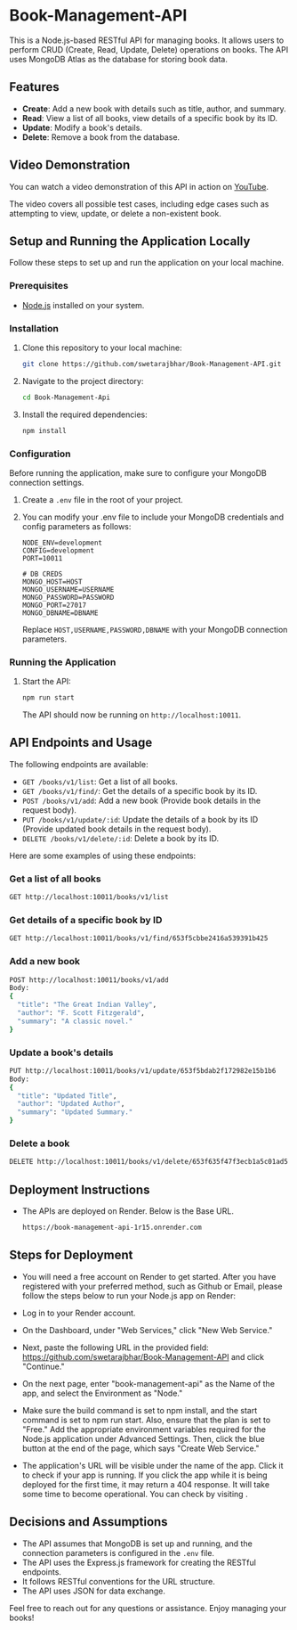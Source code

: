 # Book-Management-API

This is a Node.js-based RESTful API for managing books. It allows users to perform CRUD (Create, Read, Update, Delete) operations on books. The API uses MongoDB Atlas as the database for storing book data.

## Features

- **Create**: Add a new book with details such as title, author, and summary.
- **Read**: View a list of all books, view details of a specific book by its ID.
- **Update**: Modify a book's details.
- **Delete**: Remove a book from the database.

## Video Demonstration

You can watch a video demonstration of this API in action on [YouTube](https://www.youtube.com/yourvideolink).

The video covers all possible test cases, including edge cases such as attempting to view, update, or delete a non-existent book.

## Setup and Running the Application Locally

Follow these steps to set up and run the application on your local machine.

### Prerequisites

- [Node.js](https://nodejs.org/) installed on your system.

### Installation

1. Clone this repository to your local machine:

   ```bash
   git clone https://github.com/swetarajbhar/Book-Management-API.git
   ```

2. Navigate to the project directory:

   ```bash
   cd Book-Management-Api
   ```

3. Install the required dependencies:

   ```bash
   npm install
   ```

### Configuration

Before running the application, make sure to configure your MongoDB connection settings.

1. Create a `.env` file in the root of your project.

2. You can modify your .env file to include your MongoDB credentials and config parameters as follows:

   ```
   NODE_ENV=development
   CONFIG=development
   PORT=10011

   # DB CREDS
   MONGO_HOST=HOST
   MONGO_USERNAME=USERNAME
   MONGO_PASSWORD=PASSWORD
   MONGO_PORT=27017
   MONGO_DBNAME=DBNAME
   ```

   Replace `HOST,USERNAME,PASSWORD,DBNAME` with your MongoDB connection parameters.

### Running the Application

1. Start the API:

   ```bash
   npm run start
   ```

   The API should now be running on `http://localhost:10011`.

## API Endpoints and Usage

The following endpoints are available:

- `GET /books/v1/list`: Get a list of all books.
- `GET /books/v1/find/`: Get the details of a specific book by its ID.
- `POST /books/v1/add`: Add a new book (Provide book details in the request body).
- `PUT /books/v1/update/:id`: Update the details of a book by its ID (Provide updated book details in the request body).
- `DELETE /books/v1/delete/:id`: Delete a book by its ID.

Here are some examples of using these endpoints:

### Get a list of all books

```bash
GET http://localhost:10011/books/v1/list
```

### Get details of a specific book by ID

```bash
GET http://localhost:10011/books/v1/find/653f5cbbe2416a539391b425
```

### Add a new book

```bash
POST http://localhost:10011/books/v1/add
Body:
{
  "title": "The Great Indian Valley",
  "author": "F. Scott Fitzgerald",
  "summary": "A classic novel."
}
```

### Update a book's details

```bash
PUT http://localhost:10011/books/v1/update/653f5bdab2f172982e15b1b6
Body:
{
  "title": "Updated Title",
  "author": "Updated Author",
  "summary": "Updated Summary."
}
```

### Delete a book

```bash
DELETE http://localhost:10011/books/v1/delete/653f635f47f3ecb1a5c01ad5
```

## Deployment Instructions

- The APIs are deployed on Render. Below is the Base URL. 

   ```bash
   https://book-management-api-1r15.onrender.com
   ```


## Steps for Deployment
- You will need a free account on Render to get started. After you have registered with your preferred method, such as Github or Email, please follow the steps below to run your Node.js app on Render:

- Log in to your Render account.

- On the Dashboard, under "Web Services," click "New Web Service."

- Next, paste the following URL in the provided field: https://github.com/swetarajbhar/Book-Management-API and click "Continue."

- On the next page, enter "book-management-api" as the Name of the app, and select the Environment as "Node."

- Make sure the build command is set to npm install, and the start command is set to npm run start. Also, ensure that the plan is set to "Free." Add the appropriate environment variables required for the Node.js application under Advanced Settings. Then, click the blue button at the end of the page, which says "Create Web Service."

- The application's URL will be visible under the name of the app. Click it to check if your app is running. If you click the app while it is being deployed for the first time, it may return a 404 response. It will take some time to become operational. You can check by visiting <YOUR-APP-URL>.


## Decisions and Assumptions

- The API assumes that MongoDB is set up and running, and the connection parameters is configured in the `.env` file.
- The API uses the Express.js framework for creating the RESTful endpoints.
- It follows RESTful conventions for the URL structure.
- The API uses JSON for data exchange.

Feel free to reach out for any questions or assistance. Enjoy managing your books!
